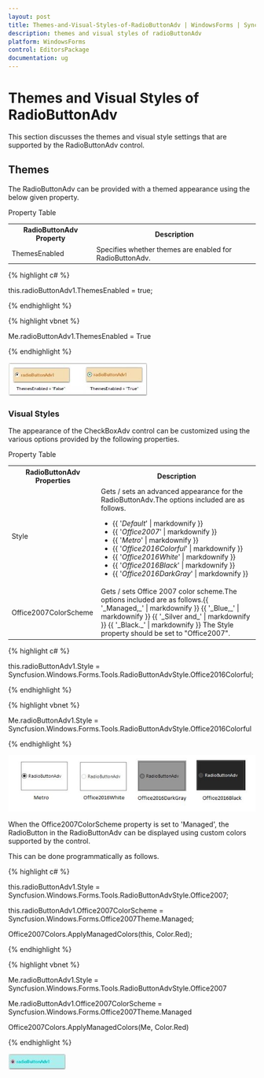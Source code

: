 ```yaml
---
layout: post
title: Themes-and-Visual-Styles-of-RadioButtonAdv | WindowsForms | Syncfusion
description: themes and visual styles of radioButtonAdv
platform: WindowsForms
control: EditorsPackage
documentation: ug
---
```


# Themes and Visual Styles of RadioButtonAdv

This section discusses the themes and visual style settings that are supported by the RadioButtonAdv control.

## Themes

The RadioButtonAdv can be provided with a themed appearance using the below given property.

Property Table

<table>
<tr>
<th>
RadioButtonAdv Property</th><th>
Description</th></tr>
<tr>
<td>
ThemesEnabled</td><td>
Specifies whether themes are enabled for RadioButtonAdv.</td></tr>
</table>


{% highlight c# %}



this.radioButtonAdv1.ThemesEnabled = true;

{% endhighlight %}

{% highlight vbnet %}



Me.radioButtonAdv1.ThemesEnabled = True

{% endhighlight %}

 ![](Overview_images/Overview_img643.jpeg)

### Visual Styles

The appearance of the CheckBoxAdv control can be customized using the various options provided by the following properties.

Property Table

<table>
<tr>
<th>
RadioButtonAdv Properties</th><th>
Description</th></tr>
<tr>
<td>
Style</td><td>
Gets / sets an advanced appearance for the RadioButtonAdv.The options included are as follows.

* {{ '_Default_' | markdownify }}
* {{ '_Office2007_' | markdownify }}
* {{ '_Metro_' | markdownify }}
* {{ '_Office2016Colorful_' | markdownify }}
* {{ '_Office2016White_' | markdownify }}
* {{ '_Office2016Black_' | markdownify }}
* {{ '_Office2016DarkGray_' | markdownify }}

</td></tr>
<tr>
<td>
Office2007ColorScheme</td><td>
Gets / sets Office 2007 color scheme.The options included are as follows.{{ '_Managed,_' | markdownify }} {{ '_Blue,_' | markdownify }} {{ '_Silver and_' | markdownify }} {{ '_Black._' | markdownify }} The Style property should be set to "Office2007".</td></tr>
</table>


{% highlight c# %}



this.radioButtonAdv1.Style = Syncfusion.Windows.Forms.Tools.RadioButtonAdvStyle.Office2016Colorful;

{% endhighlight %}

{% highlight vbnet %}



Me.radioButtonAdv1.Style = Syncfusion.Windows.Forms.Tools.RadioButtonAdvStyle.Office2016Colorful

{% endhighlight %}

 ![](Overview_images/RadioButtonStyle.jpeg) 



When the Office2007ColorScheme property is set to 'Managed', the RadioButton in the RadioButtonAdv can be displayed using custom colors supported by the control.

This can be done programmatically as follows.

{% highlight c# %}



this.radioButtonAdv1.Style = Syncfusion.Windows.Forms.Tools.RadioButtonAdvStyle.Office2007;

this.radioButtonAdv1.Office2007ColorScheme = Syncfusion.Windows.Forms.Office2007Theme.Managed;

Office2007Colors.ApplyManagedColors(this, Color.Red);

{% endhighlight %}

{% highlight vbnet %}


Me.radioButtonAdv1.Style = Syncfusion.Windows.Forms.Tools.RadioButtonAdvStyle.Office2007

Me.radioButtonAdv1.Office2007ColorScheme = Syncfusion.Windows.Forms.Office2007Theme.Managed

Office2007Colors.ApplyManagedColors(Me, Color.Red)

{% endhighlight %}

![](Overview_images/Overview_img646.jpeg) 
